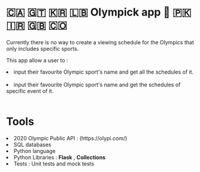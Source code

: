 # 🇨🇦 🇬🇹 🇰🇷 🇱🇧 Olympick app 🏴󠁧󠁢󠁷󠁬󠁳󠁿 🇵🇰 🇮🇷 🇬🇧 🇨🇴 

Currently there is no way to create a viewing schedule for the Olympics that only includes specific sports.

This app allow a user to : <br/>
 <li>input their favourite Olympic sport's name and get all the schedules of it.</li><br/>
 <li>input their favourite Olympic sport's name  and get the schedules of specific event of it.</li><br/>

# Tools

<li> 2020 Olympic Public API : (https://olypi.com/) </li>
<li> SQL databases</li>
<li> Python language</li>
<li> Python Libraries : <strong>Flask</strong> , <strong>Collections</strong> </li>
<li>Tests : Unit tests and mock tests</li>



 

 
